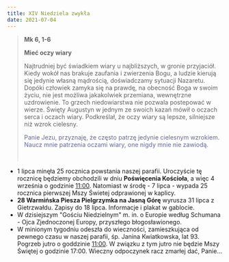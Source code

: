 ```yaml
---
title: XIV Niedziela zwykła
date: 2021-07-04
---
```


> **Mk 6, 1-6**
>
> **Mieć oczy wiary**
>
> Najtrudniej być świadkiem wiary u najbliższych, w gronie przyjaciół. Kiedy wokół nas brakuje zaufania i zwierzenia Bogu, a ludzie kierują się jedynie własną mądrością, doświadczamy sytuacji Nazaretu. Dopóki człowiek zamyka się na prawdę, na obecność Boga w swoim życiu, nie jest możliwa jakakolwiek przemiana, wewnętrzne uzdrowienie. To grzech niedowiarstwa nie pozwala postepować w wierze. Święty Augustyn w jednym ze swoich kazań mówił o oczach serca i oczach wiary. Podkreślał, że oczy wiary są lepsze, silniejsze niż wzrok cielesny.
>
> <span style="color: #666699;">Panie Jezu, przyznaję, że często patrzę jedynie cielesnym wzrokiem. Naucz mnie patrzenia oczami wiary, one nigdy mnie nie zawiodą. </span>
>
> &nbsp;

- 1 lipca minęła 25 rocznica powstania naszej parafii. Uroczyście tę rocznicę będziemy obchodzili w dniu **Poświęcenia Kościoła**, a więc 4 września o godzinie <u>11:00</u>. Natomiast w środę - 7 lipca - wypada 25 rocznica pierwszej Mszy Świetej odprawionej w kaplicy.
- **28 Warmińska Piesza Pielgrzymka na Jasną Górę** wyrusza 31 lipca z Gietrzwałdu. Zapisy do 18 lipca. Informacje i plakat w gablocie.
- W dzisiejszym "Gościu Niedzielnym" m. in. o Europie według Schumana - Ojca Zjednoczonej Europy, przyszłego błogosławionego.
- W minionym tygodniu odeszła do wieczności, zamieszkująca od pewnego czasu w naszej parafii, śp. Janina Kwiatkowska, lat 93. Pogrzeb jutro o goddzinie <u>11:00</u>. W związku z tym jutro nie będzie Mszy Świętej o godzinie 17:00. Wieczny odpoczynek racz zmarłej dać, Panie...
